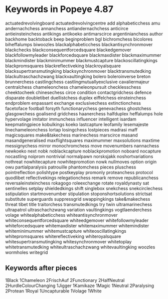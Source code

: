 # Keywords in Popeye 4.87

actuatedrevolvingboard
actuatedrevolvingcentre
add
alphabeticchess
amu
andernachchess
annanchess
antiandernachchess
anticirce
antieinsteinchess
antikings
antikoeko
antimarscirce
argentinianchess
author
backhome
backtoback
beep
beginproblem
bgl
bichromchess
bicolores
biheffalumps
biwoozles
blackalphabeticchess
blackantisynchronmover
blackchecks
blackconsequentforcedsquare
blackedgemover
blackfollowmyleader
blackforcedsquare
blackmaxdister
blackmaximummer
blackmindister
blackminimummer
blackmustcapture
blackoscillatingkings
blackpromsquares
blackreflectiveking
blackroyalsquare
blacksupertransmutingking
blacksynchronmover
blacktransmutedking
blackultraschachzwang
blackvaultingking
bolero
boleroinverse
breton
brunnerchess
castlingchess
castlingmutuallyexclusive
cavaliermajeur
centralchess
chameleonchess
chameleonpursuit
checklesschess
cheektocheek
chinesechess
circe
condition
contactgridchess
defence
disparate
doubletibet
duellistchess
duplex
eiffelchess
einsteinchess
endproblem
enpassant
exchange
exclusivechess
extinctionchess
facetoface
football
forsyth
functionarychess
genevachess
ghostchess
glasgowchess
goalisend
gridchess
haanerchess
halfduplex
heffalumps
hole
hypervolage
imitator
immunchess
influencer
intelligent
isardam
keepmatingpiece
kobulkings
koeko
lastcapture
leofamily
lesemajeste
linechameleonchess
lortap
losingchess
lostpieces
madrasi
maff
magicsquares
make&takechess
marinechess
marscirce
masand
masandgeneralised
maxflightsquares
maximummer
maxsolutions
maxtime
messignychess
mirror
monochromchess
move
movenumbers
nannachess
newkoeko
next
nobk
noblackcapture
noblackpromotion
noboard
nocapture
nocastling
noiprom
nontrivial
normalpawn
norsksjakk
noshortvariations
nothreat
nowhitecapture
nowhitepromotion
nowk
nullmoves
option
origin
owu
partialparalysis
patrouille
phantomchess
pieces
pluschess
pointreflection
polishtype
postkeyplay
promonly
proteanchess
protocol
quodlibet
reflectivekings
relegationchess
remark
remove
republicanchess
reversaleinsteinchess
rokagogo
roleexchange
rotate
royaldynasty
sat
sentinelles
setplay
shieldedkings
shift
singlebox
snekchess
snekcirclechess
sstipulation
startmovenumber 
stipulation
stoponshortsolutions
strictsat
substitute
superguards
suppressgrid
swappingkings
take&makechess
threat
tibet
title
traitorchess
transmutedkings
try
twin
ultramarinechess
ultrapatrol
ultraschachzwang
variation
vaultingkings
vogtlaenderchess
volage
whitealphabeticchess
whiteantisynchronmover
whiteconsequentforcedsquare
whiteedgemover
whitefollowmyleader
whiteforcedsquare
whitemaxdister
whitemaximummer
whitemindister
whiteminimummer
whitemustcapture
whiteoscillatingkings
whitepromsquares
whitereflectiveking
whiteroyalsquare
whitesupertransmutingking
whitesynchronmover
whitetoplay
whitetransmutedking
whiteultraschachzwang
whitevaultingking
woozles
wormholes
writegrid

## Keywords after pieces

1Black
1Chameleon
2FrischAuf
2Functionary
2HalfNeutral
2HurdleColourChanging
1Jigger
1Kamikaze
1Magic
1Neutral
2Paralysing
2Protean
1Royal
1Uncapturable
1Volage
1White
